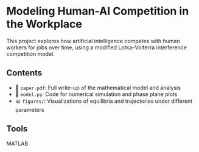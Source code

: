 # Modeling Human-AI Competition in the Workplace

This project explores how artificial intelligence competes with human workers for jobs over time, using a modified Lotka–Volterra interference competition model.

## Contents
- 📄 `paper.pdf`: Full write-up of the mathematical model and analysis
- 🧮 `model.py`: Code for numerical simulation and phase plane plots
- 📊 `figures/`: Visualizations of equilibria and trajectories under different parameters

## Tools
MATLAB
